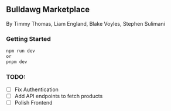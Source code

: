 ## Bulldawg Marketplace

By Timmy Thomas, Liam England, Blake Voyles, Stephen Sulimani


### Getting Started

```bash
npm run dev
or
pnpm dev
```

### TODO:

-   [ ] Fix Authentication
-   [ ] Add API endpoints to fetch products
-   [ ] Polish Frontend
